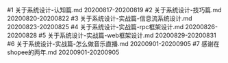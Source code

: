 #1 关于系统设计-认知篇.md
20200817-20200819
#2 关于系统设计-技巧篇.md
20200820-20200822
#3 关于系统设计-实战篇-信息流系统设计.md
20200823-20200825
#4 关于系统设计-实战篇-rpc框架设计.md
20200826-20200828
#5 关于系统设计-实战篇-web框架设计.md
20200829-20200831
#6 关于系统设计-实战篇-怎么做音乐直播.md
20200901-20200905
#7 感谢在shopee的两年.md
20200901-20200905